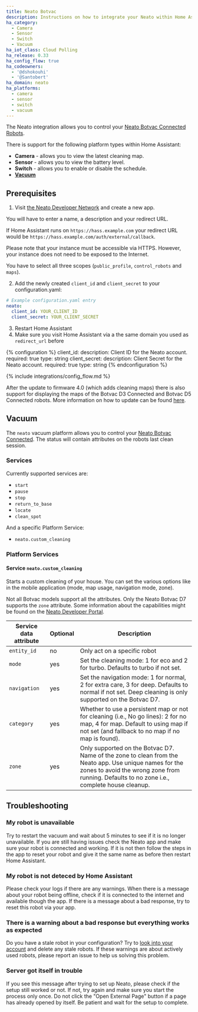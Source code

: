 ```yaml
---
title: Neato Botvac
description: Instructions on how to integrate your Neato within Home Assistant.
ha_category:
  - Camera
  - Sensor
  - Switch
  - Vacuum
ha_iot_class: Cloud Polling
ha_release: 0.33
ha_config_flow: true
ha_codeowners:
  - '@dshokouhi'
  - '@Santobert'
ha_domain: neato
ha_platforms:
  - camera
  - sensor
  - switch
  - vacuum
---
```


The Neato integration allows you to control your [Neato Botvac Connected Robots][botvac-connected].

There is support for the following platform types within Home Assistant:

- **Camera** - allows you to view the latest cleaning map.
- **Sensor** - allows you to view the battery level.
- **Switch** - allows you to enable or disable the schedule.
- [**Vacuum**](#vacuum)

## Prerequisites

1. Visit [the Neato Developer Network](https://developers.neatorobotics.com/applications) and create a new app.

<div class='note'>

You will have to enter a name, a description and your redirect URL.

If Home Assistant runs on `https://hass.example.com` your redirect URL would be `https://hass.example.com/auth/external/callback`.

Please note that your instance must be accessible via HTTPS. However, your instance does not need to be exposed to the Internet.

You have to select all three scopes (`public_profile`, `control_robots` and `maps`).

</div>

2. Add the newly created `client_id` and `client_secret` to your configuration.yaml:

```yaml
# Example configuration.yaml entry
neato:
  client_id: YOUR_CLIENT_ID
  client_secret: YOUR_CLIENT_SECRET
```

3. Restart Home Assistant
4. Make sure you visit Home Assistant via a the same domain you used as `redirect_url` before

{% configuration %}
client_id:
  description: Client ID for the Neato account.
  required: true
  type: string
client_secret:
  description: Client Secret for the Neato account.
  required: true
  type: string
{% endconfiguration %}

{% include integrations/config_flow.md %}

<div class='note'>

After the update to firmware 4.0 (which adds cleaning maps) there is also support for displaying the maps of the Botvac D3 Connected and Botvac D5 Connected robots. More information on how to update can be found [here](https://support.neatorobotics.com/hc/en-us/articles/115004320694-Software-Update-4-0-for-Neato-Botvac-Connected-D3-D5-).

</div>

## Vacuum

The `neato` vacuum platform allows you to control your [Neato Botvac Connected][botvac-connected].
The status will contain attributes on the robots last clean session.

### Services

Currently supported services are:

- `start`
- `pause`
- `stop`
- `return_to_base`
- `locate`
- `clean_spot`

And a specific Platform Service:

- `neato.custom_cleaning`

### Platform Services

#### Service `neato.custom_cleaning`

Starts a custom cleaning of your house. You can set the various options like in the mobile application (mode, map usage, navigation mode, zone).

<div class='note'>

Not all Botvac models support all the attributes. Only the Neato Botvac D7 supports the `zone` attribute.
Some information about the capabilities might be found on the [Neato Developer Portal](https://developers.neatorobotics.com/api/robot-remote-protocol/housecleaning).

</div>

| Service data attribute | Optional | Description                                                                                                                                                                   |
| ---------------------- | -------- | ----------------------------------------------------------------------------------------------------------------------------------------------------------------------------- |
| `entity_id`            | no       | Only act on a specific robot                                                                                                                                                  |
| `mode`                 | yes      | Set the cleaning mode: 1 for eco and 2 for turbo. Defaults to turbo if not set.                                                                                               |
| `navigation`           | yes      | Set the navigation mode: 1 for normal, 2 for extra care, 3 for deep. Defaults to normal if not set. Deep cleaning is only supported on the Botvac D7.                                                                           |
| `category`             | yes      | Whether to use a persistent map or not for cleaning (i.e., No go lines): 2 for no map, 4 for map. Default to using map if not set (and fallback to no map if no map is found). |
| `zone`                 | yes      | Only supported on the Botvac D7. Name of the zone to clean from the Neato app. Use unique names for the zones to avoid the wrong zone from running. Defaults to no zone i.e., complete house cleanup.                                                                  |

[botvac-connected]: https://neatorobotics.com/products

## Troubleshooting

### My robot is unavailable

Try to restart the vacuum and wait about 5 minutes to see if it is no longer unavailable. If you are still having issues check the Neato app and make sure your robot is connected and working. If it is not then follow the steps in the app to reset your robot and give it the same name as before then restart Home Assistant.

### My robot is not deteced by Home Assistant

Please check your logs if there are any warnings. When there is a message about your robot being offline, check if it is connected to the internet and available though the app. If there is a message about a bad response, try to reset this robot via your app.

### There is a warning about a bad response but everything works as expected

Do you have a stale robot in your configuration? Try to [look into your account](https://neatorobotics.com) and delete any stale robots. If these warnings are about actively used robots, please report an issue to help us solving this problem.

### Server got itself in trouble

If you see this message after trying to set up Neato, please check if the setup still worked or not. If not, try again and make sure you start the process only once. Do not click the "Open External Page" button if a page has already opened by itself. Be patient and wait for the setup to complete.
